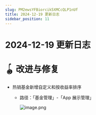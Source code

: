 ```yaml
---
slug: PM2ewsYFBiorcik5XMCcQLP1nUf
title: 2024-12-19 更新日志
sidebar_position: 11
---
```



# 2024-12-19 更新日志


# 🪀 改进与修复

- 热销基金新增自定义和按收益率排序
    - 路径：「基金管理」-「App 展示管理」

        ![image.png](/assets/eb3583cd2759be83dad81a06a4878e6d.png)

